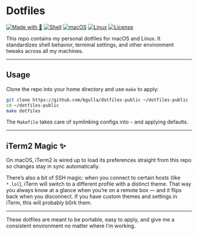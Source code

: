 # Dotfiles

[![Made with 🥲](https://img.shields.io/badge/Made%20with-%E2%9D%A4-red)](https://github.com/bgulla/dotfiles-public)
[![Shell](https://img.shields.io/badge/shell-zsh-89e051.svg)](https://www.zsh.org/)
[![macOS](https://img.shields.io/badge/OS-macOS-lightgrey.svg)](https://www.apple.com/macos/)
[![Linux](https://img.shields.io/badge/OS-Linux-yellow.svg)](https://www.kernel.org/)
[![License](https://img.shields.io/github/license/bgulla/dotfiles-public)](./LICENSE)

This repo contains my personal dotfiles for macOS and Linux. It standardizes shell behavior, terminal settings, and other environment tweaks across all my machines.

---

## Usage

Clone the repo into your home directory and use `make` to apply:

```sh
git clone https://github.com/bgulla/dotfiles-public ~/dotfiles-public
cd ~/dotfiles-public
make dotfiles
```

The `Makefile` takes care of symlinking configs into `~` and applying defaults.  

---

## iTerm2 Magic ✨

On macOS, iTerm2 is wired up to load its preferences straight from this repo so changes stay in sync automatically.  

There’s also a bit of SSH magic: when you connect to certain hosts (like `*.lol`), iTerm will switch to a different profile with a distinct theme. That way you always know at a glance when you’re on a remote box — and it flips back when you disconnect.  If you have custom themes and settings in iTerm, this will probably b0rk them.

---

These dotfiles are meant to be portable, easy to apply, and give me a consistent environment no matter where I’m working.
